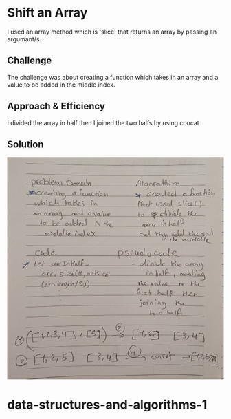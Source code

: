 # Shift an Array
<!-- Short summary or background information -->
I used an array method which is 'slice' that returns an array by passing an argumant/s.

## Challenge
<!-- Description of the challenge -->
The challenge was about creating a function which takes in an array and a value to be added in the middle index.

## Approach & Efficiency
<!-- What approach did you take? Why? What is the Big O space/time for this approach? -->
I divided the array in half then I joined the two halfs by using concat

## Solution
<!-- Embedded whiteboard image -->
![Whitboard](../../assets/whiteboardCC2.JPG)
# data-structures-and-algorithms-1